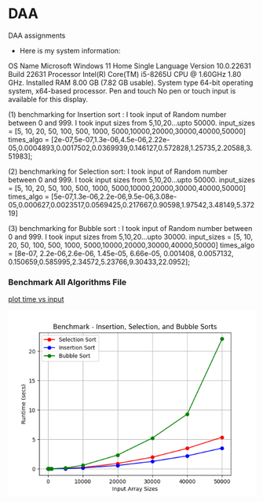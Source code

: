 # DAA
DAA assignments

 * Here is my system information:

OS Name	Microsoft Windows 11 Home Single Language
Version	10.0.22631 Build 22631
Processor	Intel(R) Core(TM) i5-8265U CPU @ 1.60GHz   1.80 GHz.
Installed RAM	8.00 GB (7.82 GB usable).
System type	64-bit operating system, x64-based processor.
Pen and touch	No pen or touch input is available for this display.


(1) benchmarking for Insertion sort :
 I took input of Random number between 0 and 999.
 I took input sizes from 5,10,20...upto 50000.
input_sizes = [5, 10, 20, 50, 100, 500, 1000, 5000,10000,20000,30000,40000,50000]
times_algo = [2e-07,5e-07,1.3e-06,4.5e-06,2.22e-05,0.0004893,0.0017502,0.0369939,0.146127,0.572828,1.25735,2.20588,3.51983];

(2)
benchmarking for Selection sort:
I took input of Random number between 0 and 999.
I took input sizes from 5,10,20...upto 50000.
input_sizes = [5, 10, 20, 50, 100, 500, 1000, 5000,10000,20000,30000,40000,50000]
times_algo = [5e-07,1.3e-06,2.2e-06,9.5e-06,3.08e-05,0.000627,0.0023517,0.0569425,0.217667,0.90598,1.97542,3.48149,5.37219]

(3)
benchmarking for Bubble sort :
I took input of Random number between 0 and 999.
I took input sizes from 5,10,20...upto 30000.
input_sizes = [5, 10, 20, 50, 100, 500, 1000, 5000,10000,20000,30000,40000,50000]
times_algo = [8e-07, 2.2e-06,2.6e-06, 1.45e-05, 6.66e-05, 0.001408, 0.0057132, 0.150659,0.585995,2.34572,5.23766,9.30433,22.0952];



### Benchmark All Algorithms File
[plot time vs input](plot_time_vs_input.ipynb)

![benchmark_sorting_algorithms](benchmark_sorting_algorithms.png)